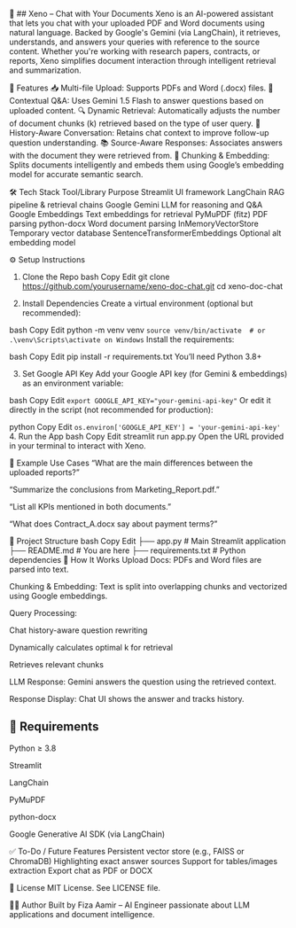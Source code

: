 📄 ## Xeno – Chat with Your Documents
Xeno is an AI-powered assistant that lets you chat with your uploaded PDF and Word documents using natural language. Backed by Google's Gemini (via LangChain), it retrieves, understands, and answers your queries with reference to the source content. Whether you're working with research papers, contracts, or reports, Xeno simplifies document interaction through intelligent retrieval and summarization.

🚀 Features
📥 Multi-file Upload: Supports PDFs and Word (.docx) files.
🤖 Contextual Q&A: Uses Gemini 1.5 Flash to answer questions based on uploaded content.
🔍 Dynamic Retrieval: Automatically adjusts the number of document chunks (k) retrieved based on the type of user query.
🧠 History-Aware Conversation: Retains chat context to improve follow-up question understanding.
📚 Source-Aware Responses: Associates answers with the document they were retrieved from.
🧩 Chunking & Embedding: Splits documents intelligently and embeds them using Google’s embedding model for accurate semantic search.

🛠️ Tech Stack
Tool/Library	Purpose
Streamlit	UI framework
LangChain	RAG pipeline & retrieval chains
Google Gemini	LLM for reasoning and Q&A
Google Embeddings	Text embeddings for retrieval
PyMuPDF (fitz)	PDF parsing
python-docx	Word document parsing
InMemoryVectorStore	Temporary vector database
SentenceTransformerEmbeddings	Optional alt embedding model

⚙️ Setup Instructions
1. Clone the Repo
bash
Copy
Edit
git clone https://github.com/yourusername/xeno-doc-chat.git
cd xeno-doc-chat

2. Install Dependencies
Create a virtual environment (optional but recommended):

bash
Copy
Edit
python -m venv venv
```source venv/bin/activate  # or .\venv\Scripts\activate on Windows```
Install the requirements:

bash
Copy
Edit
pip install -r requirements.txt
You’ll need Python 3.8+

3. Set Google API Key
Add your Google API key (for Gemini & embeddings) as an environment variable:

bash
Copy
Edit
```export GOOGLE_API_KEY="your-gemini-api-key"```
Or edit it directly in the script (not recommended for production):

python
Copy
Edit
```os.environ['GOOGLE_API_KEY'] = 'your-gemini-api-key'```
4. Run the App
bash
Copy
Edit
streamlit run app.py
Open the URL provided in your terminal to interact with Xeno.

🧪 Example Use Cases
“What are the main differences between the uploaded reports?”

“Summarize the conclusions from Marketing_Report.pdf.”

“List all KPIs mentioned in both documents.”

“What does Contract_A.docx say about payment terms?”

📁 Project Structure
bash
Copy
Edit
├── app.py                  # Main Streamlit application
├── README.md               # You are here
├── requirements.txt        # Python dependencies
🧠 How It Works
Upload Docs: PDFs and Word files are parsed into text.

Chunking & Embedding: Text is split into overlapping chunks and vectorized using Google embeddings.

Query Processing:

Chat history-aware question rewriting

Dynamically calculates optimal k for retrieval

Retrieves relevant chunks

LLM Response: Gemini answers the question using the retrieved context.

Response Display: Chat UI shows the answer and tracks history.

## 📝 Requirements
Python ≥ 3.8

Streamlit

LangChain

PyMuPDF

python-docx

Google Generative AI SDK (via LangChain)

✅ To-Do / Future Features
 Persistent vector store (e.g., FAISS or ChromaDB)
 Highlighting exact answer sources
 Support for tables/images extraction
 Export chat as PDF or DOCX

📜 License
MIT License. See LICENSE file.

🙋‍♀️ Author
Built by Fiza Aamir – AI Engineer passionate about LLM applications and document intelligence.
